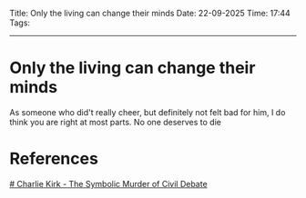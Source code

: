 Title: Only the living can change their minds
Date: 22-09-2025
Time: 17:44
Tags: 

---
# Only the living can change their minds

As someone who did't really cheer, but definitely not felt bad for him, I do think you are right at most parts. No one deserves to die 

# References
[# Charlie Kirk - The Symbolic Murder of Civil Debate](https://www.youtube.com/watch?v=bMqnSs3DsWo)
